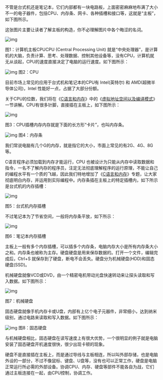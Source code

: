 不管是台式机还是笔记本，它们内部都有一块电路板，上面密密麻麻地布满了大小不一的电子器件，包括CPU、内存条、网卡、各种插槽和接口等，这就是“主板”，如下图所示。

这张图片主要让读者了解主板的构造，你不必理解图片中各个晦涩的名词。

![img](http://c.biancheng.net/cpp/uploads/allimg/141105/1-141105111500539.jpg)

图1：计算机主板CPUCPU (Central Processing Unit) 就是“中央处理器”，是计算机的大脑，负责计算、思考、处理数据、控制其他设备等，没有CPU，计算机就无从谈起，CPU的速度直接决定了电脑的运行速度。如下图所示：

![img](http://c.biancheng.net/cpp/uploads/allimg/141105/1-141105110336228.jpg)
图2：CPU

目前市场上常见的应用于台式机和笔记本的CPU有 Intel(英特尔) 和 AMD(超微半导体公司)，Intel 性能好一点，占据了大部分份额。

关于CPU的位数，我们将在《[C语言和内存](http://c.biancheng.net/cpp/u/c20/)》中的《[虚拟地址空间以及编译模式](http://c.biancheng.net/cpp/html/3188.html)》一节讲解。CPU有很多针脚，直接插在主板上，如下图所示：

![img](http://c.biancheng.net/cpp/uploads/allimg/141105/1-1411051106134C.jpg)

图3：CPU插槽内存内存就是下面的长方形“卡片”，也叫内存条。

![img](http://c.biancheng.net/cpp/uploads/allimg/141105/1-141105094G21A.jpg)
图4：内存条

我们常说电脑有几个G的内存，就是指它的大小，市面上常见的有2G、4G、8G等。

C语言程序必须加载到内存才能运行，CPU 也被设计为只能从内存中读取数据和指令，一名不了解内存的程序员，注定无法彻底理解程序的运行原理，不能让自己的编程水平有一个质的飞越，因此我们特地增加了《[C语言和内存](http://c.biancheng.net/cpp/u/c20/)》专题，让大家彻底明白内存，并运用到实际编程中。内存条插在主板上的特定插槽内，如下所示是台式机的内存插槽：

![img](http://c.biancheng.net/cpp/uploads/allimg/141105/1-141105095G1G6.jpg)

图5：台式机内存插槽

不过笔记本为了节省空间，一般将内存条平放，如下所示：

![img](http://c.biancheng.net/cpp/uploads/allimg/141105/1-141105095QM07.jpg)

图6：笔记本内存插槽

主板上一般有多个内存插槽，可以插多个内存条，电脑内存大小是所有内存条大小之和。内存条也被称为主存。硬盘硬盘是用来保存数据的。打开一个文件，编辑完成后，Ctrl+S 就保存到了硬盘，断电不会丢失。硬盘分为机械硬盘(HDD)和固态硬盘(SSD)。

机械硬盘就像VCD或DVD，由一个精密电机带动光盘快速转动来让探头读取和写入数据。如下图所示：

![img](http://c.biancheng.net/cpp/uploads/allimg/141105/1-141105104134953.jpg)

图7：机械硬盘

固态硬盘就像手机内存卡或U盘，内部有上亿个电子元器件，非常细小，达到纳米级别，通过电路来读取和写入数据。如下图所示：

![img](http://c.biancheng.net/cpp/uploads/allimg/141105/1-14110510453O42.jpg)
图8：固态硬盘

与机械硬盘相比，固态硬盘在读写速度上有很大优势，一个很明显的例子就是电脑安装了固态硬盘开机速度很快，很少出现卡顿的现象。

硬盘不是直接插在主板上，而是通过导线与主板相连，所以叫外部存储，也是电脑外设的一部分，不过不像鼠标、键盘、U盘等，没有也可以正常工作，硬盘是电脑正常运行所必需的外部设备。协调CPU、内存、硬盘等部件不能各自为战，它们通过主板连接在一起，由CPU控制，协调工作。